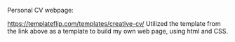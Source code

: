 Personal CV webpage:

https://templateflip.com/templates/creative-cv/
Utilized the template from the link above as a template to build my own web page, using html and CSS.


